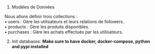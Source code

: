 1. Modèles de Données  

Nous allons définir trois collections :  
	•	users : Gère les utilisateurs et leurs relations de followers.  
	•	products : Gère les produits disponibles.  
	•	purchases : Gère les achats effectués par les utilisateurs.  

2. Init databases:
**Make sure to have docker, docker-compose, python and pypi installed**
